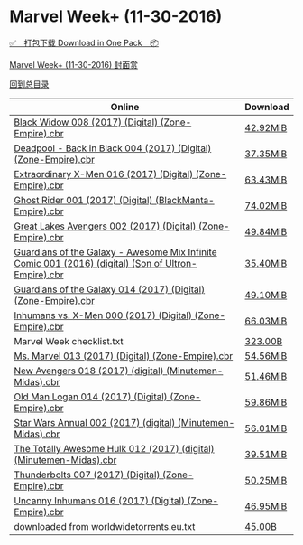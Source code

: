 # Marvel Week+ (11-30-2016)

[✅&emsp;打包下载 Download in One Pack&emsp;📦](https://pan.baidu.com/s/1bo9sLI3)

[Marvel Week+ (11-30-2016) 封面赏](/https://github.com/alicewish/markdown/blob/master/cover/Marvel-Week-11-30-2016-Covers.md)



[回到总目录](https://github.com/alicewish/markdown/blob/master/Catalogs.md)



Online | Download
--- | ---
[Black Widow 008 (2017) (Digital) (Zone-Empire).cbr](https://github.com/alicewish/markdown/blob/master/comic/Black-Widow-008-2017-Digital-Zone-Empire-cbr.md) | [42.92MiB](https://pan.baidu.com/s/1bo9sLI3#list/path=%2FMarvel%20Week%202016%20Q4%2FMarvel%20Week%2B%20%2811-30-2016%29%2F%E3%82%A6%E3%82%BF%E3%82%BB%E3%82%AB%E3%82%B1%E3%82%AA%E3%82%BF%E3%82%B7%E3%82%B3%E3%82%BB%E3%82%A4%E3%82%A8%E3%82%AD%E3%82%AF%E3%82%BD%E3%82%AB%E3%82%B3%E3%82%B1%E3%82%A2%E3%82%B9%E3%82%A2%E3%82%AD%E3%82%AF%E3%82%BB%E3%82%AB%E3%82%B5%E3%82%B1%E3%82%AF%E3%82%A8%E3%82%BD%E3%82%A8%E3%82%AD&parentPath=%2FMarvel%20Week%202016%20Q4)
[Deadpool - Back in Black 004 (2017) (Digital) (Zone-Empire).cbr](https://github.com/alicewish/markdown/blob/master/comic/Deadpool-Back-in-Black-004-2017-Digital-Zone-Empire-cbr.md) | [37.35MiB](https://pan.baidu.com/s/1bo9sLI3#list/path=%2FMarvel%20Week%202016%20Q4%2FMarvel%20Week%2B%20%2811-30-2016%29%2F%E3%82%B5%E3%82%A4%E3%82%B9%E3%82%BF%E3%82%B5%E3%82%BF%E3%82%B9%E3%82%B9%E3%82%B1%E3%82%AB%E3%82%BD%E3%82%B1%E3%82%BD%E3%82%A4%E3%82%B5%E3%82%AD%E3%82%A4%E3%82%B9%E3%82%AF%E3%82%AA%E3%82%AF%E3%82%AD%E3%82%A6%E3%82%AB%E3%82%B3%E3%82%BD%E3%82%B1%E3%82%B3%E3%82%A2%E3%82%B3%E3%82%BB%E3%82%B5&parentPath=%2FMarvel%20Week%202016%20Q4)
[Extraordinary X-Men 016 (2017) (Digital) (Zone-Empire).cbr](https://github.com/alicewish/markdown/blob/master/comic/Extraordinary-X-Men-016-2017-Digital-Zone-Empire-cbr.md) | [63.43MiB](https://pan.baidu.com/s/1bo9sLI3#list/path=%2FMarvel%20Week%202016%20Q4%2FMarvel%20Week%2B%20%2811-30-2016%29%2F%E3%82%BD%E3%82%B1%E3%82%BD%E3%82%AA%E3%82%A6%E3%82%B1%E3%82%BB%E3%82%BD%E3%82%BF%E3%82%A2%E3%82%BB%E3%82%BF%E3%82%A6%E3%82%BB%E3%82%AF%E3%82%AB%E3%82%A4%E3%82%B9%E3%82%B5%E3%82%A8%E3%82%A4%E3%82%A8%E3%82%AD%E3%82%AF%E3%82%B7%E3%82%AA%E3%82%A2%E3%82%A8%E3%82%A6%E3%82%A6%E3%82%AF%E3%82%AB&parentPath=%2FMarvel%20Week%202016%20Q4)
[Ghost Rider 001 (2017) (Digital) (BlackManta-Empire).cbr](https://github.com/alicewish/markdown/blob/master/comic/Ghost-Rider-001-2017-Digital-BlackManta-Empire-cbr.md) | [74.02MiB](https://pan.baidu.com/s/1bo9sLI3#list/path=%2FMarvel%20Week%202016%20Q4%2FMarvel%20Week%2B%20%2811-30-2016%29%2F%E3%82%BF%E3%82%AD%E3%82%BF%E3%82%B1%E3%82%B3%E3%82%BD%E3%82%A2%E3%82%A8%E3%82%A4%E3%82%B7%E3%82%BD%E3%82%B7%E3%82%A4%E3%82%BD%E3%82%A8%E3%82%BB%E3%82%B5%E3%82%BB%E3%82%B1%E3%82%B9%E3%82%AD%E3%82%BB%E3%82%A6%E3%82%A6%E3%82%BF%E3%82%B9%E3%82%B1%E3%82%B5%E3%82%B7%E3%82%BD%E3%82%B7%E3%82%A8&parentPath=%2FMarvel%20Week%202016%20Q4)
[Great Lakes Avengers 002 (2017) (Digital) (Zone-Empire).cbr](https://github.com/alicewish/markdown/blob/master/comic/Great-Lakes-Avengers-002-2017-Digital-Zone-Empire-cbr.md) | [49.84MiB](https://pan.baidu.com/s/1bo9sLI3#list/path=%2FMarvel%20Week%202016%20Q4%2FMarvel%20Week%2B%20%2811-30-2016%29%2F%E3%82%B1%E3%82%AD%E3%82%BB%E3%82%AD%E3%82%AA%E3%82%A6%E3%82%B9%E3%82%A6%E3%82%B7%E3%82%AD%E3%82%B9%E3%82%AF%E3%82%BF%E3%82%B5%E3%82%A2%E3%82%B5%E3%82%A2%E3%82%AB%E3%82%AB%E3%82%BD%E3%82%B9%E3%82%AD%E3%82%BD%E3%82%BD%E3%82%AB%E3%82%AD%E3%82%BB%E3%82%BB%E3%82%B9%E3%82%BF%E3%82%A8%E3%82%B3&parentPath=%2FMarvel%20Week%202016%20Q4)
[Guardians of the Galaxy - Awesome Mix Infinite Comic 001 (2016) (digital) (Son of Ultron-Empire).cbr](https://github.com/alicewish/markdown/blob/master/comic/Guardians-of-Galaxy-Awesome-Mix-Infinite-Comic-001-2016-digital-Son-of-Ultron-Empire-cbr.md) | [35.40MiB](https://pan.baidu.com/s/1bo9sLI3#list/path=%2FMarvel%20Week%202016%20Q4%2FMarvel%20Week%2B%20%2811-30-2016%29%2F%E3%82%B1%E3%82%A6%E3%82%A2%E3%82%BD%E3%82%AA%E3%82%B7%E3%82%BD%E3%82%B3%E3%82%A6%E3%82%AB%E3%82%AA%E3%82%AA%E3%82%B7%E3%82%A6%E3%82%AD%E3%82%B1%E3%82%B9%E3%82%A2%E3%82%B1%E3%82%A6%E3%82%A8%E3%82%B7%E3%82%B9%E3%82%AD%E3%82%BF%E3%82%A4%E3%82%A4%E3%82%A8%E3%82%AF%E3%82%B7%E3%82%AB%E3%82%B5&parentPath=%2FMarvel%20Week%202016%20Q4)
[Guardians of the Galaxy 014 (2017) (Digital) (Zone-Empire).cbr](https://github.com/alicewish/markdown/blob/master/comic/Guardians-of-Galaxy-014-2017-Digital-Zone-Empire-cbr.md) | [49.10MiB](https://pan.baidu.com/s/1bo9sLI3#list/path=%2FMarvel%20Week%202016%20Q4%2FMarvel%20Week%2B%20%2811-30-2016%29%2F%E3%82%B3%E3%82%A4%E3%82%B1%E3%82%B5%E3%82%AB%E3%82%A8%E3%82%BF%E3%82%A6%E3%82%BD%E3%82%B1%E3%82%BD%E3%82%A6%E3%82%AB%E3%82%A6%E3%82%B7%E3%82%AD%E3%82%A4%E3%82%B7%E3%82%B7%E3%82%B1%E3%82%A6%E3%82%B3%E3%82%BB%E3%82%AA%E3%82%B5%E3%82%B3%E3%82%A2%E3%82%A8%E3%82%B5%E3%82%BD%E3%82%BF%E3%82%AB&parentPath=%2FMarvel%20Week%202016%20Q4)
[Inhumans vs. X-Men 000 (2017) (Digital) (Zone-Empire).cbr](https://github.com/alicewish/markdown/blob/master/comic/Inhumans-vs-X-Men-000-2017-Digital-Zone-Empire-cbr.md) | [66.03MiB](https://pan.baidu.com/s/1bo9sLI3#list/path=%2FMarvel%20Week%202016%20Q4%2FMarvel%20Week%2B%20%2811-30-2016%29%2F%E3%82%B1%E3%82%A2%E3%82%AD%E3%82%B9%E3%82%BB%E3%82%BD%E3%82%B5%E3%82%BD%E3%82%B3%E3%82%AF%E3%82%A6%E3%82%BB%E3%82%AD%E3%82%A4%E3%82%B5%E3%82%B5%E3%82%A4%E3%82%B1%E3%82%B3%E3%82%BF%E3%82%B3%E3%82%A6%E3%82%B9%E3%82%BF%E3%82%BB%E3%82%B3%E3%82%BF%E3%82%B3%E3%82%B1%E3%82%B5%E3%82%A8%E3%82%AD&parentPath=%2FMarvel%20Week%202016%20Q4)
Marvel Week checklist.txt | [323.00B](https://pan.baidu.com/s/1bo9sLI3#list/path=%2FMarvel%20Week%202016%20Q4%2FMarvel%20Week%2B%20%2811-30-2016%29%2F%E3%82%BF%E3%82%B7%E3%82%BB%E3%82%B7%E3%82%A2%E3%82%B7%E3%82%A6%E3%82%B1%E3%82%A2%E3%82%B1%E3%82%A4%E3%82%BB%E3%82%A2%E3%82%BD%E3%82%AA%E3%82%B7%E3%82%AF%E3%82%BB%E3%82%AF%E3%82%A6%E3%82%AB%E3%82%BB%E3%82%AF%E3%82%A4%E3%82%AB%E3%82%BD%E3%82%BB%E3%82%BF%E3%82%A4%E3%82%A4%E3%82%B9%E3%82%AB&parentPath=%2FMarvel%20Week%202016%20Q4)
[Ms. Marvel 013 (2017) (Digital) (Zone-Empire).cbr](https://github.com/alicewish/markdown/blob/master/comic/Ms-Marvel-013-2017-Digital-Zone-Empire-cbr.md) | [54.56MiB](https://pan.baidu.com/s/1bo9sLI3#list/path=%2FMarvel%20Week%202016%20Q4%2FMarvel%20Week%2B%20%2811-30-2016%29%2F%E3%82%AD%E3%82%AB%E3%82%A8%E3%82%AF%E3%82%A2%E3%82%AB%E3%82%B7%E3%82%AF%E3%82%B7%E3%82%AB%E3%82%AA%E3%82%AF%E3%82%AA%E3%82%A6%E3%82%B9%E3%82%B7%E3%82%B9%E3%82%AA%E3%82%BD%E3%82%A4%E3%82%A6%E3%82%B3%E3%82%B7%E3%82%BD%E3%82%B3%E3%82%BD%E3%82%BB%E3%82%AB%E3%82%BD%E3%82%B9%E3%82%BB%E3%82%AD&parentPath=%2FMarvel%20Week%202016%20Q4)
[New Avengers 018 (2017) (digital) (Minutemen-Midas).cbr](https://github.com/alicewish/markdown/blob/master/comic/New-Avengers-018-2017-digital-Minutemen-Midas-cbr.md) | [51.46MiB](https://pan.baidu.com/s/1bo9sLI3#list/path=%2FMarvel%20Week%202016%20Q4%2FMarvel%20Week%2B%20%2811-30-2016%29%2F%E3%82%AA%E3%82%A4%E3%82%B5%E3%82%A8%E3%82%AD%E3%82%B1%E3%82%AF%E3%82%A4%E3%82%AD%E3%82%AF%E3%82%AB%E3%82%B5%E3%82%A6%E3%82%B9%E3%82%AF%E3%82%B5%E3%82%B5%E3%82%B5%E3%82%AF%E3%82%B1%E3%82%AF%E3%82%BF%E3%82%B7%E3%82%A4%E3%82%B5%E3%82%B3%E3%82%A4%E3%82%B5%E3%82%BF%E3%82%B5%E3%82%AF%E3%82%A8&parentPath=%2FMarvel%20Week%202016%20Q4)
[Old Man Logan 014 (2017) (Digital) (Zone-Empire).cbr](https://github.com/alicewish/markdown/blob/master/comic/Old-Man-Logan-014-2017-Digital-Zone-Empire-cbr.md) | [59.86MiB](https://pan.baidu.com/s/1bo9sLI3#list/path=%2FMarvel%20Week%202016%20Q4%2FMarvel%20Week%2B%20%2811-30-2016%29%2F%E3%82%A2%E3%82%A8%E3%82%A8%E3%82%B5%E3%82%B7%E3%82%B1%E3%82%BF%E3%82%AF%E3%82%BF%E3%82%AA%E3%82%B1%E3%82%AB%E3%82%BB%E3%82%AF%E3%82%BD%E3%82%A4%E3%82%A4%E3%82%A6%E3%82%B9%E3%82%AF%E3%82%A6%E3%82%B3%E3%82%AF%E3%82%BB%E3%82%B3%E3%82%A8%E3%82%BB%E3%82%B5%E3%82%A6%E3%82%AD%E3%82%B1%E3%82%AA&parentPath=%2FMarvel%20Week%202016%20Q4)
[Star Wars Annual 002 (2017) (digital) (Minutemen-Midas).cbr](https://github.com/alicewish/markdown/blob/master/comic/Star-Wars-Annual-002-2017-digital-Minutemen-Midas-cbr.md) | [56.01MiB](https://pan.baidu.com/s/1bo9sLI3#list/path=%2FMarvel%20Week%202016%20Q4%2FMarvel%20Week%2B%20%2811-30-2016%29%2F%E3%82%A6%E3%82%A6%E3%82%B7%E3%82%BF%E3%82%AA%E3%82%AB%E3%82%A6%E3%82%AD%E3%82%AA%E3%82%AD%E3%82%B5%E3%82%AD%E3%82%AD%E3%82%A4%E3%82%AF%E3%82%AA%E3%82%B9%E3%82%AB%E3%82%AD%E3%82%A6%E3%82%AA%E3%82%B1%E3%82%A2%E3%82%BD%E3%82%A8%E3%82%BF%E3%82%BD%E3%82%A4%E3%82%AB%E3%82%BF%E3%82%A6%E3%82%AA&parentPath=%2FMarvel%20Week%202016%20Q4)
[The Totally Awesome Hulk 012 (2017) (digital) (Minutemen-Midas).cbr](https://github.com/alicewish/markdown/blob/master/comic/Totally-Awesome-Hulk-012-2017-digital-Minutemen-Midas-cbr.md) | [39.51MiB](https://pan.baidu.com/s/1bo9sLI3#list/path=%2FMarvel%20Week%202016%20Q4%2FMarvel%20Week%2B%20%2811-30-2016%29%2F%E3%82%A6%E3%82%B1%E3%82%AA%E3%82%A6%E3%82%A2%E3%82%BD%E3%82%A6%E3%82%A8%E3%82%BD%E3%82%AF%E3%82%AA%E3%82%BB%E3%82%B9%E3%82%A8%E3%82%AD%E3%82%A2%E3%82%B5%E3%82%AA%E3%82%AF%E3%82%A4%E3%82%B3%E3%82%AF%E3%82%A2%E3%82%BB%E3%82%A2%E3%82%BB%E3%82%BF%E3%82%BB%E3%82%AA%E3%82%B7%E3%82%BF%E3%82%B1&parentPath=%2FMarvel%20Week%202016%20Q4)
[Thunderbolts 007 (2017) (Digital) (Zone-Empire).cbr](https://github.com/alicewish/markdown/blob/master/comic/Thunderbolts-007-2017-Digital-Zone-Empire-cbr.md) | [50.25MiB](https://pan.baidu.com/s/1bo9sLI3#list/path=%2FMarvel%20Week%202016%20Q4%2FMarvel%20Week%2B%20%2811-30-2016%29%2F%E3%82%B9%E3%82%A2%E3%82%A6%E3%82%A6%E3%82%BF%E3%82%B3%E3%82%AD%E3%82%AA%E3%82%AB%E3%82%BF%E3%82%B7%E3%82%A4%E3%82%BD%E3%82%BB%E3%82%A2%E3%82%AB%E3%82%BB%E3%82%B7%E3%82%AA%E3%82%A2%E3%82%B7%E3%82%AB%E3%82%B1%E3%82%A4%E3%82%B3%E3%82%AB%E3%82%AD%E3%82%B1%E3%82%B9%E3%82%BB%E3%82%B7%E3%82%AA&parentPath=%2FMarvel%20Week%202016%20Q4)
[Uncanny Inhumans 016 (2017) (Digital) (Zone-Empire).cbr](https://github.com/alicewish/markdown/blob/master/comic/Uncanny-Inhumans-016-2017-Digital-Zone-Empire-cbr.md) | [46.95MiB](https://pan.baidu.com/s/1bo9sLI3#list/path=%2FMarvel%20Week%202016%20Q4%2FMarvel%20Week%2B%20%2811-30-2016%29%2F%E3%82%AF%E3%82%A4%E3%82%AF%E3%82%B3%E3%82%AF%E3%82%AD%E3%82%B1%E3%82%AD%E3%82%B9%E3%82%BF%E3%82%A4%E3%82%A4%E3%82%A4%E3%82%A6%E3%82%B1%E3%82%B3%E3%82%B7%E3%82%A4%E3%82%AA%E3%82%AB%E3%82%B1%E3%82%AA%E3%82%B1%E3%82%B1%E3%82%AA%E3%82%BD%E3%82%AA%E3%82%AA%E3%82%AB%E3%82%AB%E3%82%B5%E3%82%AD&parentPath=%2FMarvel%20Week%202016%20Q4)
downloaded from worldwidetorrents.eu.txt | [45.00B](https://pan.baidu.com/s/1bo9sLI3#list/path=%2FMarvel%20Week%202016%20Q4%2FMarvel%20Week%2B%20%2811-30-2016%29%2F%E3%82%AD%E3%82%A8%E3%82%B7%E3%82%AB%E3%82%A2%E3%82%A8%E3%82%A8%E3%82%AB%E3%82%B9%E3%82%B7%E3%82%A6%E3%82%BB%E3%82%AF%E3%82%A2%E3%82%A6%E3%82%A4%E3%82%B9%E3%82%BB%E3%82%A8%E3%82%A4%E3%82%B1%E3%82%B5%E3%82%AF%E3%82%A4%E3%82%A6%E3%82%B3%E3%82%BD%E3%82%BF%E3%82%AB%E3%82%B1%E3%82%A8%E3%82%A6&parentPath=%2FMarvel%20Week%202016%20Q4)